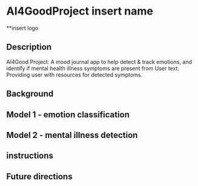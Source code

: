 # AI4GoodProject **insert name**

**insert logo 

##
## Description
AI4Good Project: A mood journal app to help detect & track emotions, and identify if mental health illness symptoms are present from User text. Providing user with resources for detected symptoms.


## Background



## Model 1 - emotion classification



## Model 2 - mental illness detection




## instructions



## Future directions
